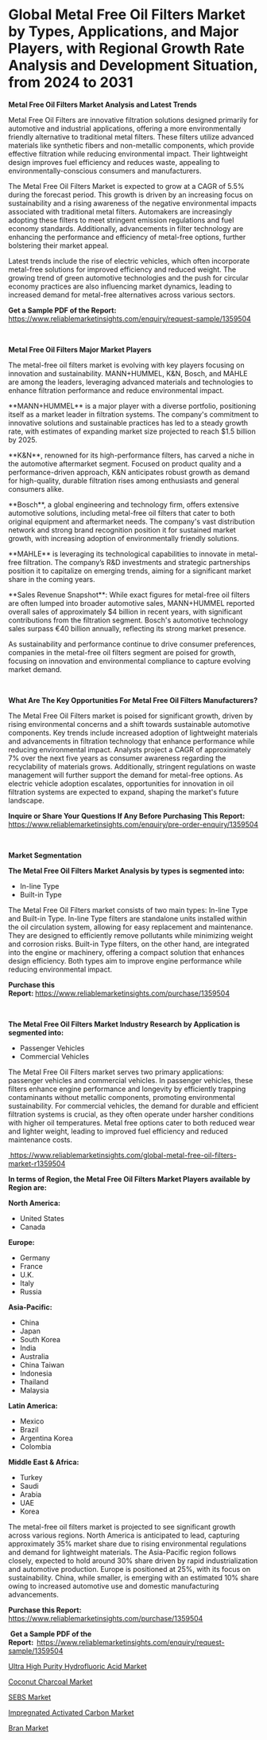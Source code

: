 <p><h1>Global Metal Free Oil Filters Market by Types, Applications, and Major Players, with Regional Growth Rate Analysis and Development Situation, from 2024 to 2031</h1></p><p><strong>Metal Free Oil Filters Market Analysis and Latest Trends</strong></p>
<p><p>Metal Free Oil Filters are innovative filtration solutions designed primarily for automotive and industrial applications, offering a more environmentally friendly alternative to traditional metal filters. These filters utilize advanced materials like synthetic fibers and non-metallic components, which provide effective filtration while reducing environmental impact. Their lightweight design improves fuel efficiency and reduces waste, appealing to environmentally-conscious consumers and manufacturers.</p><p>The Metal Free Oil Filters Market is expected to grow at a CAGR of 5.5% during the forecast period. This growth is driven by an increasing focus on sustainability and a rising awareness of the negative environmental impacts associated with traditional metal filters. Automakers are increasingly adopting these filters to meet stringent emission regulations and fuel economy standards. Additionally, advancements in filter technology are enhancing the performance and efficiency of metal-free options, further bolstering their market appeal.</p><p>Latest trends include the rise of electric vehicles, which often incorporate metal-free solutions for improved efficiency and reduced weight. The growing trend of green automotive technologies and the push for circular economy practices are also influencing market dynamics, leading to increased demand for metal-free alternatives across various sectors.</p></p>
<p><strong>Get a Sample PDF of the Report:&nbsp;</strong> <a href="https://www.reliablemarketinsights.com/enquiry/request-sample/1359504">https://www.reliablemarketinsights.com/enquiry/request-sample/1359504</a></p>
<p>&nbsp;</p>
<p><strong>Metal Free Oil Filters Major Market Players</strong></p>
<p><p>The metal-free oil filters market is evolving with key players focusing on innovation and sustainability. MANN+HUMMEL, K&N, Bosch, and MAHLE are among the leaders, leveraging advanced materials and technologies to enhance filtration performance and reduce environmental impact.</p><p>**MANN+HUMMEL** is a major player with a diverse portfolio, positioning itself as a market leader in filtration systems. The company's commitment to innovative solutions and sustainable practices has led to a steady growth rate, with estimates of expanding market size projected to reach $1.5 billion by 2025.</p><p>**K&N**, renowned for its high-performance filters, has carved a niche in the automotive aftermarket segment. Focused on product quality and a performance-driven approach, K&N anticipates robust growth as demand for high-quality, durable filtration rises among enthusiasts and general consumers alike.</p><p>**Bosch**, a global engineering and technology firm, offers extensive automotive solutions, including metal-free oil filters that cater to both original equipment and aftermarket needs. The company's vast distribution network and strong brand recognition position it for sustained market growth, with increasing adoption of environmentally friendly solutions.</p><p>**MAHLE** is leveraging its technological capabilities to innovate in metal-free filtration. The company’s R&D investments and strategic partnerships position it to capitalize on emerging trends, aiming for a significant market share in the coming years.</p><p>**Sales Revenue Snapshot**: While exact figures for metal-free oil filters are often lumped into broader automotive sales, MANN+HUMMEL reported overall sales of approximately $4 billion in recent years, with significant contributions from the filtration segment. Bosch's automotive technology sales surpass €40 billion annually, reflecting its strong market presence.</p><p>As sustainability and performance continue to drive consumer preferences, companies in the metal-free oil filters segment are poised for growth, focusing on innovation and environmental compliance to capture evolving market demand.</p></p>
<p>&nbsp;</p>
<p><strong>What Are The Key Opportunities For Metal Free Oil Filters Manufacturers?</strong></p>
<p><p>The Metal Free Oil Filters market is poised for significant growth, driven by rising environmental concerns and a shift towards sustainable automotive components. Key trends include increased adoption of lightweight materials and advancements in filtration technology that enhance performance while reducing environmental impact. Analysts project a CAGR of approximately 7% over the next five years as consumer awareness regarding the recyclability of materials grows. Additionally, stringent regulations on waste management will further support the demand for metal-free options. As electric vehicle adoption escalates, opportunities for innovation in oil filtration systems are expected to expand, shaping the market's future landscape.</p></p>
<p><strong>Inquire or Share Your Questions If Any Before Purchasing This Report:</strong> <a href="https://www.reliablemarketinsights.com/enquiry/pre-order-enquiry/1359504">https://www.reliablemarketinsights.com/enquiry/pre-order-enquiry/1359504</a></p>
<p>&nbsp;</p>
<p><strong>Market Segmentation</strong></p>
<p><strong>The Metal Free Oil Filters Market Analysis by types is segmented into:</strong></p>
<p><ul><li>In-line Type</li><li>Built-in Type</li></ul></p>
<p><p>The Metal Free Oil Filters market consists of two main types: In-line Type and Built-in Type. In-line Type filters are standalone units installed within the oil circulation system, allowing for easy replacement and maintenance. They are designed to efficiently remove pollutants while minimizing weight and corrosion risks. Built-in Type filters, on the other hand, are integrated into the engine or machinery, offering a compact solution that enhances design efficiency. Both types aim to improve engine performance while reducing environmental impact.</p></p>
<p><strong>Purchase this Report:&nbsp;</strong><a href="https://www.reliablemarketinsights.com/purchase/1359504">https://www.reliablemarketinsights.com/purchase/1359504</a></p>
<p>&nbsp;</p>
<p><strong>The Metal Free Oil Filters Market Industry Research by Application is segmented into:</strong></p>
<p><ul><li>Passenger Vehicles</li><li>Commercial Vehicles</li></ul></p>
<p><p>The Metal Free Oil Filters market serves two primary applications: passenger vehicles and commercial vehicles. In passenger vehicles, these filters enhance engine performance and longevity by efficiently trapping contaminants without metallic components, promoting environmental sustainability. For commercial vehicles, the demand for durable and efficient filtration systems is crucial, as they often operate under harsher conditions with higher oil temperatures. Metal free options cater to both reduced wear and lighter weight, leading to improved fuel efficiency and reduced maintenance costs.</p></p>
<p><a href="https://www.reliablemarketinsights.com/global-metal-free-oil-filters-market-r1359504">&nbsp;https://www.reliablemarketinsights.com/global-metal-free-oil-filters-market-r1359504</a></p>
<p><strong>In terms of Region, the Metal Free Oil Filters Market Players available by Region are:</strong></p>
<p>
    <p> <strong> North America: </strong>
        <ul>
            <li>United States</li>
            <li>Canada</li>
        </ul>
        </p> 
    <p> <strong> Europe: </strong>
        <ul>
            <li>Germany</li>
            <li>France</li>
            <li>U.K.</li>
            <li>Italy</li>
            <li>Russia</li>
        </ul>
        </p> 
    <p> <strong> Asia-Pacific: </strong>
        <ul>
            <li>China</li>
            <li>Japan</li>
            <li>South Korea</li>
            <li>India</li>
            <li>Australia</li>
            <li>China Taiwan</li>
            <li>Indonesia</li>
            <li>Thailand</li>
            <li>Malaysia</li>
        </ul>
        </p> 
    <p> <strong> Latin America: </strong>
        <ul>
            <li>Mexico</li>
            <li>Brazil</li>
            <li>Argentina Korea</li>
            <li>Colombia</li>
        </ul>
        </p> 
    <p> <strong> Middle East & Africa: </strong>
        <ul>
            <li>Turkey</li>
            <li>Saudi</li>
            <li>Arabia</li>
            <li>UAE</li>
            <li>Korea</li>
        </ul>
    </p>
    </p>
<p><p>The metal-free oil filters market is projected to see significant growth across various regions. North America is anticipated to lead, capturing approximately 35% market share due to rising environmental regulations and demand for lightweight materials. The Asia-Pacific region follows closely, expected to hold around 30% share driven by rapid industrialization and automotive production. Europe is positioned at 25%, with its focus on sustainability. China, while smaller, is emerging with an estimated 10% share owing to increased automotive use and domestic manufacturing advancements.</p></p>
<p><strong>Purchase this Report: </strong><a href="https://www.reliablemarketinsights.com/purchase/1359504">https://www.reliablemarketinsights.com/purchase/1359504</a></p>
<p>&nbsp;<strong>Get a Sample PDF of the Report:&nbsp;&nbsp;</strong><a href="https://www.reliablemarketinsights.com/enquiry/request-sample/1359504">https://www.reliablemarketinsights.com/enquiry/request-sample/1359504</a></p>
<p><strong></strong></p>
<p><p><a href="https://www.linkedin.com/pulse/ultra-high-purity-hydrofluoric-acid-market-research-om5pc?trackingId=VV96FX3eQW6QT3EAikpc%2Fg%3D%3D">Ultra High Purity Hydrofluoric Acid Market</a></p><p><a href="https://issuu.com/reportprime-2/docs/coconut-charcoal-market-size-2030.p_9bff9d10282244">Coconut Charcoal Market</a></p><p><a href="https://www.linkedin.com/pulse/exploring-sebs-market-dynamics-revenue-analysis-growth-ke8jc?trackingId=YMryC%2BVuQla%2F9HM%2FqD1pBQ%3D%3D">SEBS Market</a></p><p><a href="https://www.linkedin.com/pulse/impregnated-activated-carbon-market-size-type-coal-based-td0mc?trackingId=R1dARoxRTXquZVWQj2c6Wg%3D%3D">Impregnated Activated Carbon Market</a></p><p><a href="https://issuu.com/reportprime-2/docs/bran-market-size-2030.pptx_35e58e067a9af4">Bran Market</a></p></p>